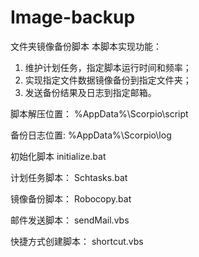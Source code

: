 # Image-backup
文件夹镜像备份脚本
本脚本实现功能：
1. 维护计划任务，指定脚本运行时间和频率；
2. 实现指定文件数据镜像备份到指定文件夹；
3. 发送备份结果及日志到指定邮箱。

脚本解压位置：
%AppData%\Scorpio\script

备份日志位置:
%AppData%\Scorpio\log

初始化脚本
initialize.bat

计划任务脚本：
Schtasks.bat

镜像备份脚本：
Robocopy.bat

邮件发送脚本：
sendMail.vbs

快捷方式创建脚本：
shortcut.vbs

